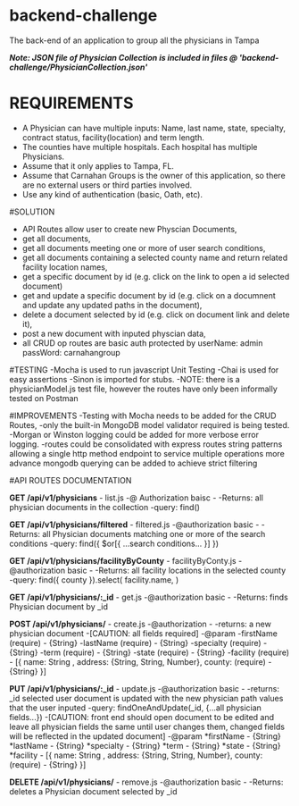 # backend-challenge
The back-end of an application to group all the physicians in Tampa


***Note: JSON file of Physician Collection is included in files @ 'backend-challenge/PhysicianCollection.json'***


# REQUIREMENTS
* A Physician can have multiple inputs: Name, last name, state, specialty, contract status, facility(location) and term length. 
* The counties have multiple hospitals. Each hospital has multiple Physicians.
* Assume that it only applies to Tampa, FL.
* Assume that Carnahan Groups is the owner of this application, so there are no external users or third parties involved.
* Use any kind of authentication (basic, Oath, etc).


#SOLUTION
- API Routes allow user to create new Physcian Documents, 
- get all documents, 
- get all documents meeting one or more of user search conditions,
- get all documents containing a selected county name and return related facility location names,
- get a specific document by id (e.g. click on the link to open a id selected document)
- get and update a specific document by id (e.g. click on a documnent and update any updated paths in the document),
- delete a document selected by id (e.g. click on document link and delete it),
- post a new document with inputed physcian data,
- all CRUD op routes are basic auth protected by userName: admin passWord: carnahangroup


#TESTING
-Mocha is used to run javascript Unit Testing 
-Chai is used for easy assertions
-Sinon is imported for stubs.
-NOTE: there is a physicianModel.js test file, however the routes have only been informally tested on Postman

#IMPROVEMENTS
-Testing with Mocha needs to be added for the CRUD Routes,
-only the built-in MongoDB model validator required is being tested. 
-Morgan or Winston logging could be added for more verbose error logging.
-routes could be consolidated with express routes string patterns allowing a single http method endpoint to service multiple operations
more advance mongodb querying can be added to achieve strict filtering 



#API ROUTES DOCUMENTATION

**GET /api/v1/physicians** - list.js
-@ Authorization baisc -
-Returns: all physician documents in the collection
-query: find() 


**GET /api/v1/physicians/filtered** - filtered.js
-@authorization basic -
-Returns: all Physician documents matching one or more of the search conditions
-query: find({ $or[{ ...search conditions... }] })


**GET /api/v1/physicians/facilityByCounty** - facilityByConty.js
-@authorization basic -
-Returns: all facility locations in the selected county
-query: find({ county }).select( facility.name, )


**GET /api/v1/physicians/:_id** - get.js
-@authorization basic -
-Returns: finds Physician document by _id


**POST /api/v1/physicians/** - create.js
-@authorization  -
-returns: a new physician document
-[CAUTION: all fields required]
-@param 
    -firstName (require) - {String}
    -lastName (require) - {String}
    -specialty (require) - {String}
    -term (require) - {String}
    -state (require) - {String}
    -facility (require) - [{ name: String , address: {String, String, Number}, county: (require) - {String} }]


**PUT /api/v1/physicians/:_id** - update.js
-@authorization basic -
-returns: _id selected user document is updated with the new physician path values that the user inputed
-query: findOneAndUpdate(_id, {...all physician fields...}) 
-[CAUTION: front end should open document to be edited and leave all physician fields the same until user changes them, changed fields will be reflected in the updated document] 
-@param
    *firstName - {String}
    *lastName - {String}
    *specialty - {String}
    *term - {String}
    *state - {String}
    *facility - [{ name: String , address: {String, String, Number}, county: (require) - {String} }]


**DELETE /api/v1/physicians/** - remove.js
-@authorization basic -
-Returns: deletes a Physician document selected by _id
